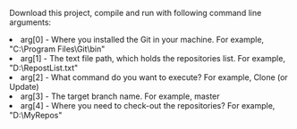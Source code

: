 Download this project, compile and run with following command line arguments:

<li>arg[0] - Where you installed the Git in your machine. For example, "C:\Program Files\Git\bin" </li>
<li>arg[1] - The text file path, which holds the repositories list. For example, "D:\RepostList.txt" </li>
<li>arg[2] - What command do you want to execute? For example, Clone (or Update) </li>
<li>arg[3] - The target branch name. For example, master </li>
<li>arg[4] - Where you need to check-out the repositories? For example, "D:\MyRepos" </li>
